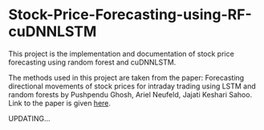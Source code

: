 # Stock-Price-Forecasting-using-RF-cuDNNLSTM

This project is the implementation and documentation of stock price forecasting using random forest and cuDNNLSTM.

The methods used in this project are taken from the paper: Forecasting directional movements of stock prices for intraday trading
using LSTM and random forests by Pushpendu Ghosh, Ariel Neufeld, Jajati Keshari Sahoo.
Link to the paper is given [here](https://arxiv.org/pdf/2004.10178.pdf).

UPDATING...
